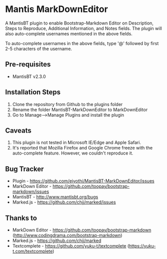 Mantis MarkDownEditor
====================

A MantisBT plugin to enable Bootstrap-Markdown Editor on Description, Steps to Reproduce, Additional Information, and Notes fields. The plugin will also auto-complete usernames mentioned in the above fields.

To auto-complete usernames in the above fields, type '@' followed by first 2-5 characters of the username.

Pre-requisites
--------------

* MantisBT v2.3.0

Installation Steps
------------------

1. Clone the repository from Github to the plugins folder
2. Rename the folder MantisBT-MarkDownEditor to MarkDownEditor
3. Go to Manage-->Manage Plugins and install the plugin

Caveats
------------
1. This plugin is not tested in Microsoft IE/Edge and Apple Safari.
2. It's reported that Mozilla Firefox and Google Chrome freeze with the auto-complete feature. However, we couldn't reproduce it.

Bug Tracker
-----------
- Plugin - https://github.com/ejyothi/MantisBT-MarkDownEditor/issues
- MarkDown Editor - https://github.com/toopay/bootstrap-markdown/issues
- MantisBT - http://www.mantisbt.org/bugs
- Marked.js - https://github.com/chjj/marked/issues

Thanks to 
---------
- MarkDown Editor - https://github.com/toopay/bootstrap-markdown (http://www.codingdrama.com/bootstrap-markdown)
- Marked.js - https://github.com/chjj/marked
- Textcomplete - https://github.com/yuku-t/textcomplete (https://yuku-t.com/textcomplete)
